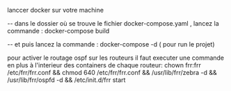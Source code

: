lanccer docker sur votre machine


-- dans le dossier où se trouve le fichier docker-compose.yaml , lancez la commande : docker-compose build



-- et puis lancez la commande : docker-compose -d  ( pour run le projet)



pour activer le routage ospf sur les routeurs il faut executer une commande en plus à l'interieur des containers de chaque routeur: 
chown frr:frr /etc/frr/frr.conf && chmod 640 /etc/frr/frr.conf && /usr/lib/frr/zebra -d && /usr/lib/frr/ospfd -d && /etc/init.d/frr start

